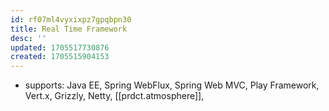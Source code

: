 ```yaml
---
id: rf07ml4vyxixpz7gpqbpn30
title: Real Time Framework
desc: ''
updated: 1705517730876
created: 1705515904153
---
```


- supports: Java EE, Spring WebFlux, Spring Web MVC, Play Framework, Vert.x, Grizzly, Netty, [[prdct.atmosphere]],